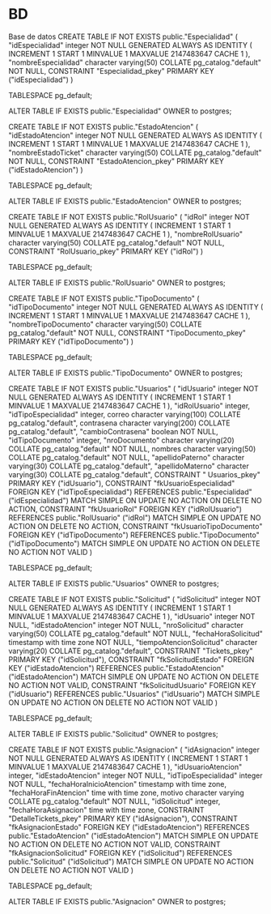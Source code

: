 # BD
Base de datos
 CREATE TABLE IF NOT EXISTS public."Especialidad"
(
    "idEspecialidad" integer NOT NULL GENERATED ALWAYS AS IDENTITY ( INCREMENT 1 START 1 MINVALUE 1 MAXVALUE 2147483647 CACHE 1 ),
    "nombreEspecialidad" character varying(50) COLLATE pg_catalog."default" NOT NULL,
    CONSTRAINT "Especialidad_pkey" PRIMARY KEY ("idEspecialidad")
)

TABLESPACE pg_default;

ALTER TABLE IF EXISTS public."Especialidad"
    OWNER to postgres;

CREATE TABLE IF NOT EXISTS public."EstadoAtencion"
(
    "idEstadoAtencion" integer NOT NULL GENERATED ALWAYS AS IDENTITY ( INCREMENT 1 START 1 MINVALUE 1 MAXVALUE 2147483647 CACHE 1 ),
    "nombreEstadoTicket" character varying(50) COLLATE pg_catalog."default" NOT NULL,
    CONSTRAINT "EstadoAtencion_pkey" PRIMARY KEY ("idEstadoAtencion")
)

TABLESPACE pg_default;

ALTER TABLE IF EXISTS public."EstadoAtencion"
    OWNER to postgres;

CREATE TABLE IF NOT EXISTS public."RolUsuario"
(
    "idRol" integer NOT NULL GENERATED ALWAYS AS IDENTITY ( INCREMENT 1 START 1 MINVALUE 1 MAXVALUE 2147483647 CACHE 1 ),
    "nombreRolUsuario" character varying(50) COLLATE pg_catalog."default" NOT NULL,
    CONSTRAINT "RolUsuario_pkey" PRIMARY KEY ("idRol")
)

TABLESPACE pg_default;

ALTER TABLE IF EXISTS public."RolUsuario"
    OWNER to postgres;

CREATE TABLE IF NOT EXISTS public."TipoDocumento"
(
    "idTipoDocumento" integer NOT NULL GENERATED ALWAYS AS IDENTITY ( INCREMENT 1 START 1 MINVALUE 1 MAXVALUE 2147483647 CACHE 1 ),
    "nombreTipoDocumento" character varying(50) COLLATE pg_catalog."default" NOT NULL,
    CONSTRAINT "TipoDocumento_pkey" PRIMARY KEY ("idTipoDocumento")
)

TABLESPACE pg_default;

ALTER TABLE IF EXISTS public."TipoDocumento"
    OWNER to postgres;

CREATE TABLE IF NOT EXISTS public."Usuarios"
(
    "idUsuario" integer NOT NULL GENERATED ALWAYS AS IDENTITY ( INCREMENT 1 START 1 MINVALUE 1 MAXVALUE 2147483647 CACHE 1 ),
    "idRolUsuario" integer,
    "idTipoEspecialidad" integer,
    correo character varying(100) COLLATE pg_catalog."default",
    contrasena character varying(200) COLLATE pg_catalog."default",
    "cambioContrasena" boolean NOT NULL,
    "idTipoDocumento" integer,
    "nroDocumento" character varying(20) COLLATE pg_catalog."default" NOT NULL,
    nombres character varying(50) COLLATE pg_catalog."default" NOT NULL,
    "apellidoPaterno" character varying(30) COLLATE pg_catalog."default",
    "apellidoMaterno" character varying(30) COLLATE pg_catalog."default",
    CONSTRAINT " Usuarios_pkey" PRIMARY KEY ("idUsuario"),
    CONSTRAINT "fkUsuarioEspecialidad" FOREIGN KEY ("idTipoEspecialidad")
        REFERENCES public."Especialidad" ("idEspecialidad") MATCH SIMPLE
        ON UPDATE NO ACTION
        ON DELETE NO ACTION,
    CONSTRAINT "fkUsuarioRol" FOREIGN KEY ("idRolUsuario")
        REFERENCES public."RolUsuario" ("idRol") MATCH SIMPLE
        ON UPDATE NO ACTION
        ON DELETE NO ACTION,
    CONSTRAINT "fkUsuarioTipoDocumento" FOREIGN KEY ("idTipoDocumento")
        REFERENCES public."TipoDocumento" ("idTipoDocumento") MATCH SIMPLE
        ON UPDATE NO ACTION
        ON DELETE NO ACTION
        NOT VALID
)

TABLESPACE pg_default;

ALTER TABLE IF EXISTS public."Usuarios"
    OWNER to postgres;

CREATE TABLE IF NOT EXISTS public."Solicitud"
(
    "idSolicitud" integer NOT NULL GENERATED ALWAYS AS IDENTITY ( INCREMENT 1 START 1 MINVALUE 1 MAXVALUE 2147483647 CACHE 1 ),
    "idUsuario" integer NOT NULL,
    "idEstadoAtencion" integer NOT NULL,
    "nroSolicitud" character varying(50) COLLATE pg_catalog."default" NOT NULL,
    "fechaHoraSolicitud" timestamp with time zone NOT NULL,
    "tiempoAtencionSolicitud" character varying(20) COLLATE pg_catalog."default",
    CONSTRAINT "Tickets_pkey" PRIMARY KEY ("idSolicitud"),
    CONSTRAINT "fkSolicitudEstado" FOREIGN KEY ("idEstadoAtencion")
        REFERENCES public."EstadoAtencion" ("idEstadoAtencion") MATCH SIMPLE
        ON UPDATE NO ACTION
        ON DELETE NO ACTION
        NOT VALID,
    CONSTRAINT "fkSolicitudUsuario" FOREIGN KEY ("idUsuario")
        REFERENCES public."Usuarios" ("idUsuario") MATCH SIMPLE
        ON UPDATE NO ACTION
        ON DELETE NO ACTION
        NOT VALID
)

TABLESPACE pg_default;

ALTER TABLE IF EXISTS public."Solicitud"
    OWNER to postgres;

CREATE TABLE IF NOT EXISTS public."Asignacion"
(
    "idAsignacion" integer NOT NULL GENERATED ALWAYS AS IDENTITY ( INCREMENT 1 START 1 MINVALUE 1 MAXVALUE 2147483647 CACHE 1 ),
    "idUsuarioAtencion" integer,
    "idEstadoAtencion" integer NOT NULL,
    "idTipoEspecialidad" integer NOT NULL,
    "fechaHoraInicioAtencion" timestamp with time zone,
    "fechaHoraFinAtencion" time with time zone,
    motivo character varying COLLATE pg_catalog."default" NOT NULL,
    "idSolicitud" integer,
    "fechaHoraAsignacion" time with time zone,
    CONSTRAINT "DetalleTickets_pkey" PRIMARY KEY ("idAsignacion"),
    CONSTRAINT "fkAsignacionEstado" FOREIGN KEY ("idEstadoAtencion")
        REFERENCES public."EstadoAtencion" ("idEstadoAtencion") MATCH SIMPLE
        ON UPDATE NO ACTION
        ON DELETE NO ACTION
        NOT VALID,
    CONSTRAINT "fkAsignacionSolicitud" FOREIGN KEY ("idSolicitud")
        REFERENCES public."Solicitud" ("idSolicitud") MATCH SIMPLE
        ON UPDATE NO ACTION
        ON DELETE NO ACTION
        NOT VALID
)

TABLESPACE pg_default;

ALTER TABLE IF EXISTS public."Asignacion"
    OWNER to postgres;
